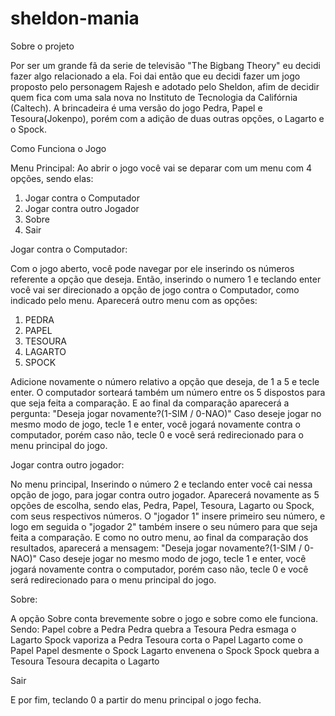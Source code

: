 # sheldon-mania

Sobre o projeto

Por ser um grande fã da serie de televisão "The Bigbang Theory" eu decidi fazer algo relacionado a ela. 
Foi dai então que eu decidi fazer um jogo proposto pelo personagem Rajesh e adotado pelo Sheldon,
afim de decidir quem fica com uma sala nova no Instituto de Tecnologia da Califórnia (Caltech). A brincadeira é
uma versão do jogo Pedra, Papel e Tesoura(Jokenpo), porém com a adição de duas outras opções, o Lagarto e o Spock.


Como Funciona o Jogo

Menu Principal:
Ao abrir o jogo você vai se deparar com um menu com 4 opções, sendo elas:

1. Jogar contra o Computador
2. Jogar contra outro Jogador
3. Sobre
0. Sair


Jogar contra o Computador:

Com o jogo aberto, você pode navegar por ele inserindo os números referente a opção que deseja.
Então, inserindo o numero 1 e teclando enter você vai ser direcionado a opção de jogo contra o Computador, como indicado pelo menu.
Aparecerá outro menu com as opções:
1. PEDRA
2. PAPEL
3. TESOURA
4. LAGARTO
5. SPOCK

Adicione novamente o número relativo a opção que deseja, de 1 a 5 e tecle enter. O computador sorteará também um número entre os
5 dispostos para que seja feita a comparação. E ao final da comparação aparecerá a pergunta: "Deseja jogar novamente?(1-SIM / 0-NAO)"
Caso deseje jogar no mesmo modo de jogo, tecle 1 e enter, você jogará novamente contra o computador, porém caso não, tecle 0 e você
será redirecionado para o menu principal do jogo.


Jogar contra outro jogador:

No menu principal, Inserindo o número 2 e teclando enter você cai nessa opção de jogo, para jogar contra outro jogador.
Aparecerá novamente as 5 opções de escolha, sendo elas, Pedra, Papel, Tesoura, Lagarto ou Spock, com seus respectivos números.
O "jogador 1" insere primeiro seu número, e logo em seguida o "jogador 2" também insere o seu número para que seja feita a comparação.
E como no outro menu, ao final da comparação dos resultados, aparecerá a mensagem: "Deseja jogar novamente?(1-SIM / 0-NAO)"
Caso deseje jogar no mesmo modo de jogo, tecle 1 e enter, você jogará novamente contra o computador, porém caso não, tecle 0 e você
será redirecionado para o menu principal do jogo.

Sobre:

A opção Sobre conta brevemente sobre o jogo e sobre como ele funciona. Sendo:
Papel cobre a Pedra
Pedra quebra a Tesoura
Pedra esmaga o Lagarto
Spock vaporiza a Pedra
Tesoura corta o Papel
Lagarto come o Papel
Papel desmente o Spock
Lagarto envenena o Spock
Spock quebra a Tesoura
Tesoura decapita o Lagarto

Sair

E por fim, teclando 0 a partir do menu principal o jogo fecha.
